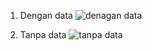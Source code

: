 1. Dengan data
   ![denagan data](https://github.com/user-attachments/assets/6e1db91c-b20b-4003-8d86-297a0176edb1)
   
2. Tanpa data
   ![tanpa data](https://github.com/user-attachments/assets/7b466989-3e5b-4cf3-8013-138a870968b1)
